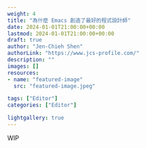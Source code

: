 ```yaml
---
weight: 4
title: "為什麼 Emacs 創造了最好的程式設計師"
date: 2024-01-01T21:00:00+00:00
lastmod: 2024-01-01T21:00:00+00:00
draft: true
author: "Jen-Chieh Shen"
authorLink: "https://www.jcs-profile.com/"
description: ""
images: []
resources:
- name: "featured-image"
  src: "featured-image.jpeg"

tags: ["Editor"]
categories: ["Editor"]

lightgallery: true
---
```


WIP
